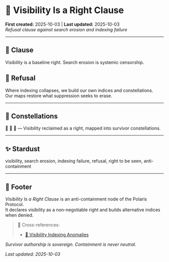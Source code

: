 # 🔮 Visibility Is a Right Clause  
**First created:** 2025-10-03 | **Last updated:** 2025-10-03  
*Refusal clause against search erosion and indexing failure*  

---

## 📜 Clause  

Visibility is a baseline right. Search erosion is systemic censorship.  

## 🚫 Refusal  

Where indexing collapses, we build our own indices and constellations.  
Our maps restore what suppression seeks to erase.  

---

## 🌌 Constellations  

🔮 🧿 🌌 — Visibility reclaimed as a right, mapped into survivor constellations.  

---

## ✨ Stardust  

visibility, search erosion, indexing failure, refusal, right to be seen, anti-containment  

---

## 🏮 Footer  

*Visibility Is a Right Clause* is an anti-containment node of the Polaris Protocol.  
It declares visibility as a non-negotiable right and builds alternative indices when denied.  

> 📡 Cross-references:  
> - [🔮 Visibility Indexing Anomalies](../Containment_Scripts/🔮_visibility_indexing_anomalies.md)  

*Survivor authorship is sovereign. Containment is never neutral.*  

_Last updated: 2025-10-03_  
